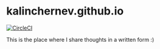 # kalinchernev.github.io

[![CircleCI](https://circleci.com/gh/kalinchernev/kalinchernev.github.io/tree/blog.svg?style=svg)](https://circleci.com/gh/kalinchernev/kalinchernev.github.io/tree/blog)

This is the place where I share thoughts in a written form :)
